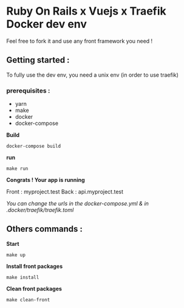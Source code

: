 # Ruby On Rails x Vuejs x Traefik Docker dev env
Feel free to fork it and use any front framework you need !

## Getting started :

To fully use the dev env, you need a unix env (in order to use traefik)

### prerequisites :

- yarn
- make
- docker
- docker-compose

**Build**
```
docker-compose build
```

**run**
```
make run
```

**Congrats ! Your app is running**

Front : myproject.test
Back : api.myproject.test

*You can change the urls in the docker-compose.yml & in .docker/traefik/traefik.toml*



## Others commands :

**Start**
```
make up
```


**Install front packages**
```
make install
```

**Clean front packages**
```
make clean-front
```
